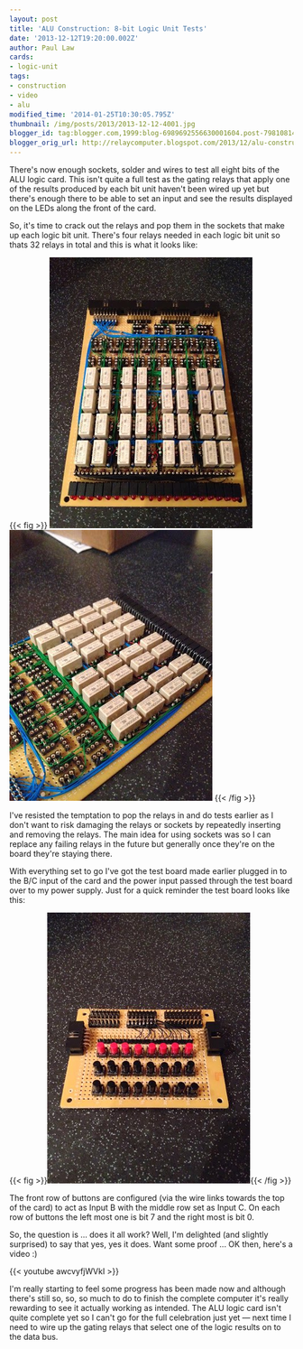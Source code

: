 ```yaml
---
layout: post
title: 'ALU Construction: 8-bit Logic Unit Tests'
date: '2013-12-12T19:20:00.002Z'
author: Paul Law
cards:
- logic-unit
tags:
- construction
- video
- alu
modified_time: '2014-01-25T10:30:05.795Z'
thumbnail: /img/posts/2013/2013-12-12-4001.jpg
blogger_id: tag:blogger.com,1999:blog-6989692556630001604.post-7981081419389919696
blogger_orig_url: http://relaycomputer.blogspot.com/2013/12/alu-construction-8-bit-logic-unit-tests.html
---
```


There's now enough sockets, solder and wires to test all eight bits of the ALU 
logic card. This isn't quite a full test as the gating relays that apply one 
of the results produced by each bit unit haven't been wired up yet but there's 
enough there to be able to set an input and see the results displayed on the 
LEDs along the front of the card.

So, it's time to crack out the 
relays and pop them in the sockets that make up each logic bit unit. There's 
four relays needed in each logic bit unit so thats 32 relays in total and this 
is what it looks like:

{{< fig >}}
![ALU Logic Card](/img/posts/2013/2013-12-12-0008.jpg)
![ALU Logic Card (close up)](/img/posts/2013/2013-12-12-0009.jpg)
{{< /fig >}}

I've resisted 
the temptation to pop the relays in and do tests earlier as I don't want to 
risk damaging the relays or sockets by repeatedly inserting and removing the 
relays. The main idea for using sockets was so I can replace any failing 
relays in the future but generally once they're on the board they're staying 
there.

With everything set to go I've got the test board made 
earlier plugged in to the B/C input of the card and the power input passed 
through the test board over to my power supply. Just for a quick reminder the 
test board looks like this:

{{< fig >}}![Test Board](/img/posts/2013/2013-12-12-0010.jpg){{< /fig >}}

The front row of buttons are 
configured (via the wire links towards the top of the card) to act as Input B 
with the middle row set as Input C. On each row of buttons the left most one 
is bit 7 and the right most is bit 0.

So, the question is ... does 
it all work? Well, I'm delighted (and slightly surprised) to say that yes, yes 
it does. Want some proof ... OK then, here's a video :)

{{< youtube awcvyfjWVkI >}}

I'm really starting to feel some progress has 
been made now and although there's still so, so, so much to do to finish the 
complete computer it's really rewarding to see it actually working as 
intended. The ALU logic card isn't quite complete yet so I can't go for the 
full celebration just yet — next time I need to wire up the gating relays that 
select one of the logic results on to the data bus. 
